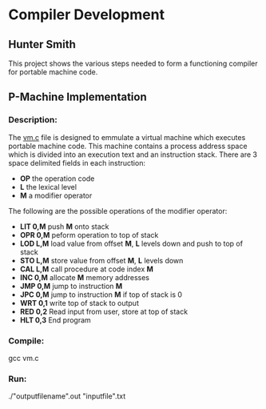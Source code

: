 # Compiler Development  
## Hunter Smith  

This project shows the various steps needed to form a functioning compiler for portable machine code.

## P-Machine Implementation  
### Description:  
The [vm.c](vm.c) file is designed to emmulate a virtual machine which executes portable machine code. This machine contains a process address space which is divided into an execution text and an instruction stack. There are 3 space delimited fields in each instruction:  

- **OP** the operation code  
- **L** the lexical level  
- **M** a modifier operator  

The following are the possible operations of the modifier operator:  

- **LIT 0,M** push **M** onto stack  
- **OPR 0,M** peform operation to top of stack  
- **LOD L,M** load value from offset **M**, **L** levels down and push to top of stack  
- **STO L,M** store value from offset **M**, **L** levels down  
- **CAL L,M** call procedure at code index **M**  
- **INC 0,M** allocate **M** memory addresses  
- **JMP 0,M** jump to instruction **M**  
- **JPC 0,M** jump to instruction **M** if top of stack is 0  
- **WRT 0,1** write top of stack to output  
- **RED 0,2** Read input from user, store at top of stack  
- **HLT 0,3** End program  

### Compile:  
gcc vm.c  

### Run:  
./"outputfilename".out "inputfile".txt  
